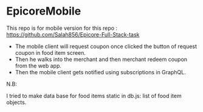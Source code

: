 # EpicoreMobile

This repo is for mobile version for this repo : https://github.com/Salah856/Epicore-Full-Stack-task


- The mobile client will request coupon once clicked the button of request coupon in food item screen.
- Then he walks into the merchant and then merchant redeem coupon from the web app.
- Then the mobile client gets notified using subscriptions in GraphQL. 



N.B: 

I tried to make data base for food items static in db.js: list of food item objects. 

